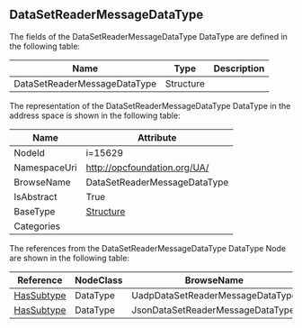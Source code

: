 <!-- datatype -->
## DataSetReaderMessageDataType
  
<!-- end of description -->
The fields of the DataSetReaderMessageDataType DataType are defined in the following table:  

|Name|Type|Description|
|---|---|---|
|DataSetReaderMessageDataType|Structure||

The representation of the DataSetReaderMessageDataType DataType in the address space is shown in the following table:  

|Name|Attribute|
|---|---|
|NodeId|i=15629|
|NamespaceUri|http://opcfoundation.org/UA/|
|BrowseName|DataSetReaderMessageDataType|
|IsAbstract|True|
|BaseType|[Structure](../../DataTypes/Structure/readme.md)|
|Categories||

The references from the DataSetReaderMessageDataType DataType Node are shown in the following table:  

|Reference|NodeClass|BrowseName|DataType|TypeDefinition|ModellingRule|
|---|---|---|---|---|---|
|[HasSubtype](../../ReferenceTypes/HasSubtype/readme.md)|DataType|UadpDataSetReaderMessageDataType||||
|[HasSubtype](../../ReferenceTypes/HasSubtype/readme.md)|DataType|JsonDataSetReaderMessageDataType||||

